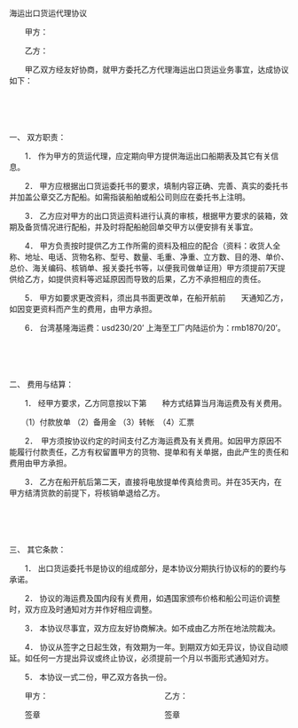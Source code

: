 



海运出口货运代理协议



 

　　甲方：

　　乙方：　　

　　甲乙双方经友好协商，就甲方委托乙方代理海运出口货运业务事宜，达成协议如下：

　　

　　

一、
 双方职责：

　　1． 作为甲方的货运代理，应定期向甲方提供海运出口船期表及其它有关信息。

　　2． 甲方应根据出口货运委托书的要求，填制内容正确、完善、真实的委托书并加盖公章交乙方配船。如需指装船舶或船公司则应在委托书上注明。

　　3． 乙方应对甲方的出口货运资料进行认真的审核，根据甲方要求的装箱，效期及备货情况进行配船，并及时将配船舱回单交甲方以便安排有关事宜。

　　4． 甲方负责按时提供乙方工作所需的资料及相应的配合（资料：收货人全称、地址、电话、货物名称、型号、数量、毛重、净重、立方数、目的港、单价、总价、海关编码、核销单、报关委托书等，以便我司做单证用）甲方须提前7天提供给乙方，如提供资料等迟延原因而导致的后果，乙方不承担相应的责任。

　　5． 甲方如要求更改资料，须出具书面更改单，在船开航前　　天通知乙方，如因变更资料而产生的费用，由甲方承担。

　　6． 台湾基隆海运费：usd230/20’ 上海至工厂内陆运价为：rmb1870/20’。

　　

　　

二、
 费用与结算：

　　1． 经甲方要求，乙方同意按以下第　　种方式结算当月海运费及有关费用。

　　（1）付款放单 （2）备用金 （3）转帐　（4）汇票

　　2．　甲方须按协议约定的时间支付乙方海运费及有关费用。如因甲方原因不能履行付款责任，乙方有权留置甲方的货物、提单和有关单据，由此产生的责任和费用由甲方承担。

　　3． 乙方在船开航后第二天，直接将电放提单传真给贵司。并在35天内，在甲方结清货款的前提下，将核销单退给乙方。

　　

　　

三、
其它条款：

　　1． 出口货运委托书是协议的组成部分，是本协议分期执行协议标的的要约与承诺。

　　2． 协议的海运费及国内段有关费用，如遇国家颁布价格和船公司运价调整时，双方应及时通知对方并作好相应调整。

　　3． 本协议尽事宜，双方应友好协商解决。如不成由乙方所在地法院裁决。

　　4． 协议从签字之日起生效，有效期为一年。到期双方如无异议，协议自动顺延。如任何一方提出异议或终止协议，必须提前一个月以书面形式通知对方。

　　5． 本协议一式二份，甲乙双方各执一份。　　

　　甲方：　　　　　　　　　　　　　　　乙方：

　　签章　　　　　　　　　　　　　　　　签章